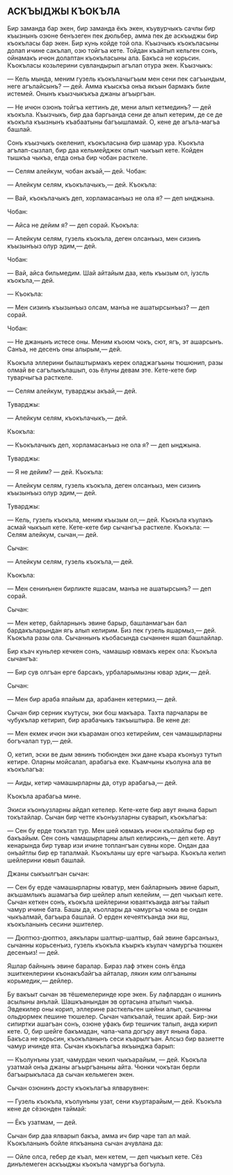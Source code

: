 ## АСКЪЫДЖЫ КЪОКЪЛА

Бир заманда бар экен, бир заманда ёкъ экен, къувурчыкъ сачлы бир къызнынъ озюне бенъзеген пек дюльбер, амма пек де аскъыджы бир къокъласы бар экен.
Бир кунь койде той ола.
Къызчыкъ къокъласыны долап ичине сакълап, озю тойгъа кете.
Тойдан къайтып кельген сонъ, ойнамакъ ичюн долаптан къокъласыны ала.
Бакъса не корьсин.
Къокъласы козьлерини сувландырып агълап отура экен.
Къызчыкъ:

— Кель мында, меним гузель къокълачыгъым мен сени пек сагъындым, неге агълайсынъ? — дей.
Амма къыскъа онъа якъын бармакъ биле истемей.
Онынъ къызчыкъкъа джаны агъыргъан.

— Не ичюн озюнъ тойгъа кеттинъ де, мени алып кетмединъ? — дей къокъла.
Къызчыкъ, бир даа баргьанда сени де алып кетерим, де се де къокъла къызнынъ къабаатыны багъышламай.
О, кене де агъла-магъа башлай.

Сонъ къызчыкъ океленип, къокъласына бир шамар ура.
Къокъла агълап-сызлап, бир даа кельмейджек олып чыкъып кете.
Койден тышкъа чыкъа, елда онъа бир чобан расткеле.

— Селям алейкум, чобан акъай,— дей.
Чобан:

— Алейкум селям, къокълачыкъ,— дей.
Къокъла:

— Вай, къокълачыкъ деп, хорламасанъыз не ола я? — деп ынджына.

Чобан:

— Айса не дейим я? — деп сорай.
Къокъла:

— Алейкум селям, гузель къокъла, деген олсанъыз, мен сизинъ къызынъыз олур эдим,— дей.

Чобан:

— Вай, айса бильмедим.
Шай айтайым даа, кель къызым ол, іузсль къокъла,— дей.

— Къокъла:

— Мен сизинъ къызынъыз олсам, манъа не ашатырсынъыз? — деп сорай.

Чобан:

— Не джанынъ истесе оны.
Меним къоюм чокъ, сют, ягъ, эт ашарсынъ.
Санъа, не десенъ оны алырым,— дей.

Къокъла эллерини былаштырмакъ керек оладжагъыны тюшюнип, разы олмай ве сагълыкълашып, озь ёлуны девам эте.
Кете-кете бир туварчыгъа расткеле.

— Селям алейкум, туварджы акъай,— дей.

Туварджы:

— Алейкум селям, къокълачыкъ,— дей.

Къокъла:

— Къокълачыкъ деп, хорламасанъыз не ола я? — деп ынджына.

Туварджы:

— Я не дейим? — дей.
Къокъла:

— Алейкум селям, гузель къокъла, деген олсанъыз, мен сизинъ къызынъыз олур эдим,— дей.

Туварджы:

— Кель, гузель къокъла, меним къызым ол,— дей.
Къокъла къулакъ асмай чыкъып кете.
Кете-кете бир сычангъа расткеле.
Къокъла: — Селям алейкум, сычан,— дей.

Сычан:

— Алейкум селям, гузель къокъла,— дей.

Къокъла:

— Мен сенинънен бирликте яшасам, манъа не ашатырсынъ? — деп сорай.

Сычан:

— Мен кетер, байларнынъ эвине барыр, башланмагъан бал бардакъларындан ягь алып келирим.
Биз пек гузель яшармыз,— дей.
Къокъла разы ола.
Сычаннынъ къобасында сычаннен яшап башлайлар.

Бир къач куньлер кечкен сонъ, чамашыр ювмакъ керек ола: Къокъла сычангъа:

— Бир сув олгъан ерге барсакъ, урбаларымызны ювар эдик,— дей.

Сычан:

— Мен бир араба япайым да, арабанен кетермиз,— дей.

Сычан бир серник къутусы, эки бош макъара.
Тахта парчалары ве чубукълар кетирип, бир арабачыкъ такъыштыра.
Ве кене де:

— Мен екмек ичюн эки къараман огюз кетирейим, сен чамашырларны богъчалап тур,— дей.

О, кетип, эски ве дым эвнинъ тюбюнден эки дане къара къонъуз тутып кетире.
Оларны мойсалап, арабагьа еке.
Къамчыны къолуна ала ве къокълагъа:

— Аиды, кетир чамашырларны да, отур арабагьа,— дей.

Къокъла арабагьа мине.

Экиси къонъузларны айдап кетелер.
Кете-кете бир авут янына барып токътайлар.
Сычан бир четте къонъузларны суварып, къокълагъа:

— Сен бу ерде токътап тур.
Мен шей ювмакъ ичюн къолайлы бир ер бакъайым.
Сен сонъ чамашырларны алып келирсинъ,— деп кете.
Авут кенарында бир тувар изи ичине топлангъан сувны коре.
Ондан даа онъайтлы бир ер тапалмай.
Къокъланы шу ерге чагъыра.
Къокъла келип шейлерини ювып башлай.

Джаны сыкъылгъан сычан:

— Сен бу ерде чамашырларны юватур, мен байларнынъ эвине барып, акъшамлыкъ ашамагъа бир шейлер алып келейим, — деп чыкъып кете.
Сычан кеткен сонъ, къокъла шейлерини юваяткъаида аягъы тайып чамур ичине бата.
Башы да, къоллары да чамургъа чома ве ондан чыкъалмай, багъыра башлай.
О ерден кечеяткъанда эки яш, къокъланынъ сесини эшителер.

— Дюптюз-дюптюз, аякълары шалтыр-шалтыр, бай эвине барсанъыз, сычанны корьсенъиз, гузель къокъла къыркъ къулач чамургъа тюшкен десенъиз! — дей.

Яшлар байнынъ эвине баралар.
Бираз лаф эткен сонъ ёлда эшиткенлерини къонакъбайгъа айталар, лякин ким олгъаныны корьмедик,— дейлер.

Бу вакъыт сычан эв тёшемелеринде юре экен.
Бу лафлардан о ишнинъ асылыны анълай.
Шашкъанындан эв ортасына атылып чыкъа.
Эвдекилер оны корип, эллерине расткельген шейни алып, сычанны ольдюрмек пешине тюшелер.
Сычан чапкъалай, тешик арай.
Бир-эки сипиртки ашагъан сонъ, озюне уфакъ бир тешичик талып, анда кирип кете.
О, бир шейге бакъмадан, чапа-чапа догъру авут янына бара.
Бакъса не корьсин, къокъланынъ сеси къарылгъан.
Алсыз бир вазиетте чамур ичинде ята.
Сычан къокълагъа якъынджа барып:

— Къолунъны узат, чамурдан чекип чыкъарайым, — дей.
Къокъла узатмай онъа джаны агъыргъаныны айта.
Чюнки чокътан берли багъырыкъласа да сычан кельмеген экен.

Сычан озюнинъ досту къокълагъа ялварувнен:

— Гузель къокъла, къолунъны узат, сени къуртарайым,— дей.
Къокъла кене де сёзюнден таймай:

— Ёкъ узатмам, — дей.

Сычан бир даа ялварып бакъа, амма ич бир чаре тап ал май.
Къокъланынъ бойле япкъанына сычан ачувлана да:

— Ойле олса, гебер де къал, мен кетем, — деп чыкъып кете.
Сёз динълемеген аскъыджы къокъла чамургъа богъула.
